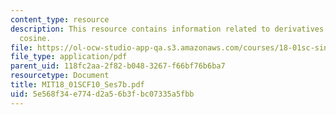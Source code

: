 ```yaml
---
content_type: resource
description: This resource contains information related to derivatives of sine and
  cosine.
file: https://ol-ocw-studio-app-qa.s3.amazonaws.com/courses/18-01sc-single-variable-calculus-fall-2010/5e568f34e774d2a56b3fbc07335a5fbb_MIT18_01SCF10_Ses7b.pdf
file_type: application/pdf
parent_uid: 118fc2aa-2f82-b048-3267-f66bf76b6ba7
resourcetype: Document
title: MIT18_01SCF10_Ses7b.pdf
uid: 5e568f34-e774-d2a5-6b3f-bc07335a5fbb
---
```

